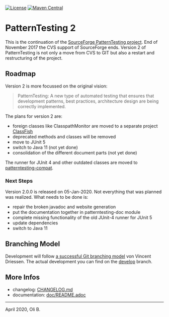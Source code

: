 [![License](https://img.shields.io/badge/License-Apache%202.0-blue.svg)](http://www.apache.org/licenses/LICENSE-2.0.html)
[![Maven Central](https://maven-badges.herokuapp.com/maven-central/org.patterntesting/patterntesting-parent/badge.svg)](https://maven-badges.herokuapp.com/maven-central/org.patterntesting/patterntesting-parent)

# PatternTesting 2

This is the continuation of the [SourceForge PatternTesting project](https://sourceforge.net/projects/patterntesting/).
End of November 2017 the CVS support of SourceForge ends.
Version 2 of PatternTesting is not only a move from CVS to GIT but also a restart and restructuring of the project.


## Roadmap

Version 2 is more focussed on the original vision:

> PatternTesting:
> A new type of automated testing that ensures that development patterns, best practices, architecture design are being correctly implemented.

The plans for version 2 are:

* foreign classes like ClasspathMonitor are moved to a separate project [ClassFish](https://github.com/oboehm/ClazzFish)
* deprecated methods and classes will be removed
* move to JUnit 5
* switch to Java 11 (not yet done)
* consolidation of the different document parts (not yet done)

The runner for JUnit 4 and other outdated classes are moved to [patterntesting-compat](patterntesting-compat/README.adoc).


### Next Steps

Version 2.0.0 is released on 05-Jan-2020. Not everything that was planned was realized.
What needs to be done is:

* repair the broken javadoc and website generation
* put the documentation together in patterntesting-doc module
* complete missing functionality of the old JUnit-4 runner for JUnit 5
* update dependencies
* switch to Java 11



## Branching Model

Development will follow [a successful Git branching model](http://nvie.com/posts/a-successful-git-branching-model/) von Vincent Driessen.
The actual development you can find on the [develop](https://github.com/oboehm/PatternTesting2/tree/develop) branch.


## More Infos

* changelog: [CHANGELOG.md](CHANGELOG.md)
* documentation: [doc/README.adoc](doc/README.adoc)

---
April 2020,
Oli B.
